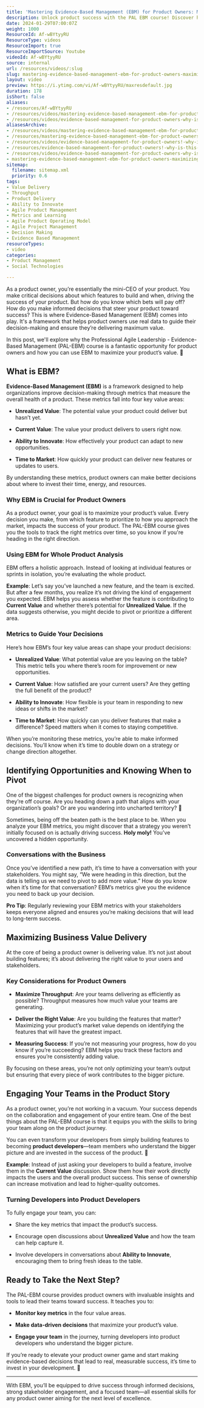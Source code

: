 ```yaml
---
title: 'Mastering Evidence-Based Management (EBM) for Product Owners: Maximizing Value Delivery'
description: Unlock product success with the PAL EBM course! Discover how evidence-based management empowers product owners to make informed decisions and maximise value.
date: 2024-01-29T07:00:07Z
weight: 1000
ResourceId: Af-wBYtyyRU
ResourceType: videos
ResourceImport: true
ResourceImportSource: Youtube
videoId: Af-wBYtyyRU
source: internal
url: /resources/videos/:slug
slug: mastering-evidence-based-management-ebm-for-product-owners-maximizing-value-delivery
layout: video
preview: https://i.ytimg.com/vi/Af-wBYtyyRU/maxresdefault.jpg
duration: 178
isShort: false
aliases:
- /resources/Af-wBYtyyRU
- /resources/videos/mastering-evidence-based-management-ebm-for-product-owners-maximizing-value-delivery
- /resources/videos/evidence-based-management-for-product-owners-why-is-this-a-great-option
aliasesArchive:
- /resources/videos/mastering-evidence-based-management-ebm-for-product-owners-maximizing-value-delivery
- /resources/mastering-evidence-based-management-ebm-for-product-owners-maximizing-value-delivery
- /resources/videos/evidence-based-management-for-product-owners!-why-is-this-a-great-option-
- /resources/evidence-based-management-for-product-owners!-why-is-this-a-great-option-
- /resources/videos/evidence-based-management-for-product-owners-why-is-this-a-great-option
- mastering-evidence-based-management-ebm-for-product-owners-maximizing-value-delivery
sitemap:
  filename: sitemap.xml
  priority: 0.6
tags:
- Value Delivery
- Throughput
- Product Delivery
- Ability to Innovate
- Agile Product Management
- Metrics and Learning
- Agile Product Operating Model
- Agile Project Management
- Decision Making
- Evidence Based Management
resourceTypes:
- video
categories:
- Product Management
- Social Technologies

---
```

As a product owner, you’re essentially the mini-CEO of your product. You make critical decisions about which features to build and when, driving the success of your product. But how do you know which bets will pay off? How do you make informed decisions that steer your product toward success? This is where Evidence-Based Management (EBM) comes into play. It's a framework that helps product owners use real data to guide their decision-making and ensure they’re delivering maximum value.

In this post, we'll explore why the Professional Agile Leadership - Evidence-Based Management (PAL-EBM) course is a fantastic opportunity for product owners and how you can use EBM to maximize your product’s value. 🚀

## **What is EBM?**

**Evidence-Based Management (EBM)** is a framework designed to help organizations improve decision-making through metrics that measure the overall health of a product. These metrics fall into four key value areas:

- **Unrealized Value**: The potential value your product could deliver but hasn’t yet.

- **Current Value**: The value your product delivers to users right now.

- **Ability to Innovate**: How effectively your product can adapt to new opportunities.

- **Time to Market**: How quickly your product can deliver new features or updates to users.

By understanding these metrics, product owners can make better decisions about where to invest their time, energy, and resources.

### **Why EBM is Crucial for Product Owners**

As a product owner, your goal is to maximize your product’s value. Every decision you make, from which feature to prioritize to how you approach the market, impacts the success of your product. The PAL-EBM course gives you the tools to track the right metrics over time, so you know if you're heading in the right direction.

### **Using EBM for Whole Product Analysis**

EBM offers a holistic approach. Instead of looking at individual features or sprints in isolation, you’re evaluating the whole product.

**Example**: Let’s say you’ve launched a new feature, and the team is excited. But after a few months, you realize it’s not driving the kind of engagement you expected. EBM helps you assess whether the feature is contributing to **Current Value** and whether there’s potential for **Unrealized Value**. If the data suggests otherwise, you might decide to pivot or prioritize a different area.

### **Metrics to Guide Your Decisions**

Here’s how EBM’s four key value areas can shape your product decisions:

- **Unrealized Value**: What potential value are you leaving on the table? This metric tells you where there’s room for improvement or new opportunities.

- **Current Value**: How satisfied are your current users? Are they getting the full benefit of the product?

- **Ability to Innovate**: How flexible is your team in responding to new ideas or shifts in the market?

- **Time to Market**: How quickly can you deliver features that make a difference? Speed matters when it comes to staying competitive.

When you’re monitoring these metrics, you’re able to make informed decisions. You’ll know when it’s time to double down on a strategy or change direction altogether.

## **Identifying Opportunities and Knowing When to Pivot**

One of the biggest challenges for product owners is recognizing when they’re off course. Are you heading down a path that aligns with your organization’s goals? Or are you wandering into uncharted territory? 🤔

Sometimes, being off the beaten path is the best place to be. When you analyze your EBM metrics, you might discover that a strategy you weren’t initially focused on is actually driving success. **Holy moly!** You’ve uncovered a hidden opportunity.

### **Conversations with the Business**

Once you’ve identified a new path, it’s time to have a conversation with your stakeholders. You might say, “We were heading in this direction, but the data is telling us we need to pivot to add more value.” How do you know when it’s time for that conversation? EBM’s metrics give you the evidence you need to back up your decision.

**Pro Tip**: Regularly reviewing your EBM metrics with your stakeholders keeps everyone aligned and ensures you’re making decisions that will lead to long-term success.

## **Maximizing Business Value Delivery**

At the core of being a product owner is delivering value. It’s not just about building features; it’s about delivering the right value to your users and stakeholders.

### **Key Considerations for Product Owners**

- **Maximize Throughput**: Are your teams delivering as efficiently as possible? Throughput measures how much value your teams are generating.

- **Deliver the Right Value**: Are you building the features that matter? Maximizing your product’s market value depends on identifying the features that will have the greatest impact.

- **Measuring Success**: If you’re not measuring your progress, how do you know if you’re succeeding? EBM helps you track these factors and ensures you’re consistently adding value.

By focusing on these areas, you’re not only optimizing your team’s output but ensuring that every piece of work contributes to the bigger picture.

## **Engaging Your Teams in the Product Story**

As a product owner, you’re not working in a vacuum. Your success depends on the collaboration and engagement of your entire team. One of the best things about the PAL-EBM course is that it equips you with the skills to bring your team along on the product journey.

You can even transform your developers from simply building features to becoming **product developers**—team members who understand the bigger picture and are invested in the success of the product. 🎯

**Example**: Instead of just asking your developers to build a feature, involve them in the **Current Value** discussion. Show them how their work directly impacts the users and the overall product success. This sense of ownership can increase motivation and lead to higher-quality outcomes.

### **Turning Developers into Product Developers**

To fully engage your team, you can:

- Share the key metrics that impact the product’s success.

- Encourage open discussions about **Unrealized Value** and how the team can help capture it.

- Involve developers in conversations about **Ability to Innovate**, encouraging them to bring fresh ideas to the table.

## **Ready to Take the Next Step?**

The PAL-EBM course provides product owners with invaluable insights and tools to lead their teams toward success. It teaches you to:

- **Monitor key metrics** in the four value areas.

- **Make data-driven decisions** that maximize your product’s value.

- **Engage your team** in the journey, turning developers into product developers who understand the bigger picture.

If you’re ready to elevate your product owner game and start making evidence-based decisions that lead to real, measurable success, it’s time to invest in your development. 💪

* * *

With EBM, you’ll be equipped to drive success through informed decisions, strong stakeholder engagement, and a focused team—all essential skills for any product owner aiming for the next level of excellence.
